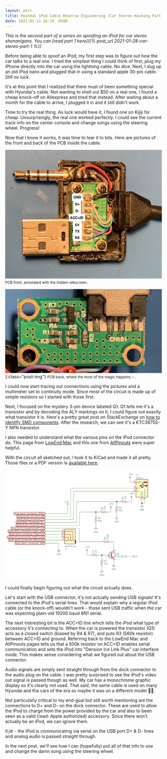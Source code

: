 ```yaml
---
layout: post
title: Hyundai iPod Cable Reverse Engineering (Car Stereo Hacking Part 2)
date: 2021-02-11 16:19 -0500
---
```

*This is the second part of a series on spoofing an iPod for car stereo shenanigans. You can [read part 1 here]({% post_url 2021-01-28-car-stereo-part-1 %}).*

Before being able to spoof an iPod, my first step was to figure out how the car talks to a real one. I tried the simplest thing I could think of first, plug my iPhone directly into the car using the lightning cable. No dice. Next, I dug up an old iPod nano and plugged that in using a standard apple 30-pin cable. Still no luck. 

It's at this point that I realized that there must of been something special with Hyundai's cable. Not wanting to shell out $50 on a real one, I found a cheap knock-off on Aliexpress and tried that instead. After waiting about a month for the cable to arrive, I plugged it in and it still didn't work.

Time to try the real thing. As luck would have it, I found one on Kijiji for cheap. Unsurprisingly, the real one worked perfectly. I could see the current track info on the center console and change songs using the steering wheel. Progress!

Now that I know it works, it was time to tear it to bits. Here are pictures of the front and back of the PCB inside the cable. 

![PCB front, annotated with the hidden silkscreen](cable_pcb_front.jpg)
<small>PCB front, annotated with the hidden silkscreen.</small>

![PCB back](cable_pcb_back.jpg){:class="post-img"}
<small>PCB back, where the most of the magic happens :sparkles:.</small>

I could now start tracing out connections using the pictures and a multimeter set to continuity mode. Since most of the circuit is made up of simple resistors so I started with those first. 

Next, I focused on the mystery 3-pin device labeled Q1. Q1 tells me it's a transistor and by decoding the ALY markings on it, I could figure out exactly what transistor it is. Here's a pretty great post on StackExchange on [how to identify SMD components](https://electronics.stackexchange.com/questions/334128/how-do-i-identify-smd-components-or-how-do-i-identify-any-component). After the research, we can see it's a KTC3875S-Y NPN transistor. 

I also needed to understand what the various pins on the iPod connector do. This page from [LowEnd Mac](https://lowendmac.com/2016/apples-30-pin-dock-connector/) and this one from [AllPinouts](https://allpinouts.org/pinouts/connectors/portable_device/apple-ipod-ipad-and-iphone-dock/) were super helpful. 

With the circuit all sketched out, I took it to KiCad and made it all pretty. Those files or a PDF version is [available here](https://github.com/nadavami/Hyundai-iPod-Cable).

![Cable Schematic](https://raw.githubusercontent.com/nadavami/Hyundai-iPod-Cable/master/schematic.png)

I could finally begin figuring out what the circuit actually does. 

Let's start with the USB connector, it's not actually sending USB signals! It's connected to the iPod's serial lines. That would explain why a regular iPod cable (or the knock-off) wouldn't work - those sent USB traffic when the car was expecting plain-old 19200 baud 8N1 serial. 

The next interesting bit is the ACC+ID line which tells the iPod what type of accessory it's connecting to. When the car is powered the transistor (Q1) acts as a closed switch (biased by R4 & R7), and puts R3 (560k resistor) between ACC+ID and ground. Referring back to the LowEnd Mac and AllPinouts pages tells us that a 500k resistor on ACC+ID enables serial communication and sets the iPod into "Dension Ice Link Plus" car interface mode. This makes sense considering what we figured out about the USB connector. 

Audio signals are simply sent straight through from the dock connector to the audio plug on the cable. I was pretty surprised to see the iPod's video out signal is passed though as well. My car has a monochrome graphic display so it's clearly not used. That said, the same cable is used on many Hyundai and Kia cars of the era so maybe it was on a different model :man_shrugging:.

Not particularly critical to my end-goal but still worth mentioning are the connections to D+ and D- on the dock connector. These are used to allow the iPod to charge from the power provided by the car and also to been seen as a valid (read: Apple authorized) accessory. Since there won't actually be an iPod, we can ignore them.

tl;dr - the iPod is communicating via serial on the USB port D+ & D- lines and analog audio is passed straight through. 

In the next post, we'll see how I can (hopefully) put all of that info to use and change the damn song using the steering wheel.  